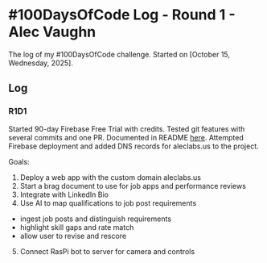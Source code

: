 # #100DaysOfCode Log - Round 1 - Alec Vaughn

The log of my #100DaysOfCode challenge. Started on [October 15, Wednesday, 2025].

## Log

<!--
### R1D0 
Started a Weather App. Worked on the draft layout of the app, struggled with OpenWeather API http://www.example.com
-->

### R1D1
Started 90-day Firebase Free Trial with credits. Tested git features with several commits and one PR. Documented in README [here](https://github.com/alecjvaughn/aleclabs). Attempted Firebase deployment and added DNS records for aleclabs.us to the project. 

Goals: 
1. Deploy a web app with the custom domain aleclabs.us
2. Start a brag document to use for job apps and performance reviews
3. Integrate with LinkedIn Bio
4. Use AI to map qualifications to job post requirements
- ingest job posts and distinguish requirements
- highlight skill gaps and rate match
- allow user to revise and rescore
5. Connect RasPi bot to server for camera and controls
